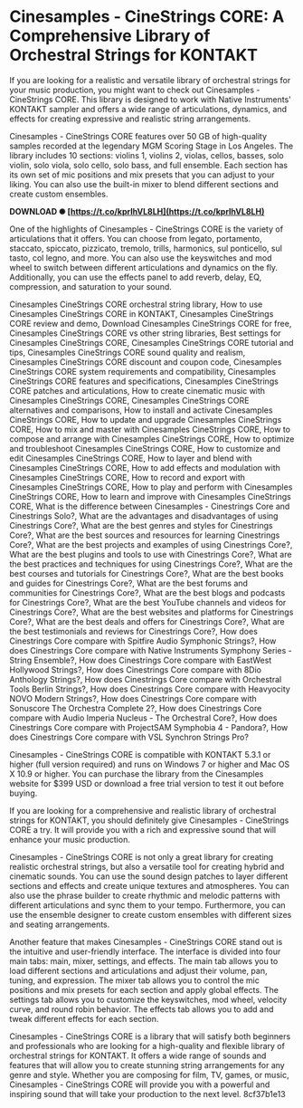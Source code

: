 
 
# Cinesamples - CineStrings CORE: A Comprehensive Library of Orchestral Strings for KONTAKT
 
If you are looking for a realistic and versatile library of orchestral strings for your music production, you might want to check out Cinesamples - CineStrings CORE. This library is designed to work with Native Instruments' KONTAKT sampler and offers a wide range of articulations, dynamics, and effects for creating expressive and realistic string arrangements.
 
Cinesamples - CineStrings CORE features over 50 GB of high-quality samples recorded at the legendary MGM Scoring Stage in Los Angeles. The library includes 10 sections: violins 1, violins 2, violas, cellos, basses, solo violin, solo viola, solo cello, solo bass, and full ensemble. Each section has its own set of mic positions and mix presets that you can adjust to your liking. You can also use the built-in mixer to blend different sections and create custom ensembles.
 
**DOWNLOAD ✺ [https://t.co/kprlhVL8LH](https://t.co/kprlhVL8LH)**


 
One of the highlights of Cinesamples - CineStrings CORE is the variety of articulations that it offers. You can choose from legato, portamento, staccato, spiccato, pizzicato, tremolo, trills, harmonics, sul ponticello, sul tasto, col legno, and more. You can also use the keyswitches and mod wheel to switch between different articulations and dynamics on the fly. Additionally, you can use the effects panel to add reverb, delay, EQ, compression, and saturation to your sound.
 
Cinesamples CineStrings CORE orchestral string library,  How to use Cinesamples CineStrings CORE in KONTAKT,  Cinesamples CineStrings CORE review and demo,  Download Cinesamples CineStrings CORE for free,  Cinesamples CineStrings CORE vs other string libraries,  Best settings for Cinesamples CineStrings CORE,  Cinesamples CineStrings CORE tutorial and tips,  Cinesamples CineStrings CORE sound quality and realism,  Cinesamples CineStrings CORE discount and coupon code,  Cinesamples CineStrings CORE system requirements and compatibility,  Cinesamples CineStrings CORE features and specifications,  Cinesamples CineStrings CORE patches and articulations,  How to create cinematic music with Cinesamples CineStrings CORE,  Cinesamples CineStrings CORE alternatives and comparisons,  How to install and activate Cinesamples CineStrings CORE,  How to update and upgrade Cinesamples CineStrings CORE,  How to mix and master with Cinesamples CineStrings CORE,  How to compose and arrange with Cinesamples CineStrings CORE,  How to optimize and troubleshoot Cinesamples CineStrings CORE,  How to customize and edit Cinesamples CineStrings CORE,  How to layer and blend with Cinesamples CineStrings CORE,  How to add effects and modulation with Cinesamples CineStrings CORE,  How to record and export with Cinesamples CineStrings CORE,  How to play and perform with Cinesamples CineStrings CORE,  How to learn and improve with Cinesamples CineStrings CORE,  What is the difference between Cinesamples - Cinestrings Core and Cinestrings Solo?,  What are the advantages and disadvantages of using Cinestrings Core?,  What are the best genres and styles for Cinestrings Core?,  What are the best sources and resources for learning Cinestrings Core?,  What are the best projects and examples of using Cinestrings Core?,  What are the best plugins and tools to use with Cinestrings Core?,  What are the best practices and techniques for using Cinestrings Core?,  What are the best courses and tutorials for Cinestrings Core?,  What are the best books and guides for Cinestrings Core?,  What are the best forums and communities for Cinestrings Core?,  What are the best blogs and podcasts for Cinestrings Core?,  What are the best YouTube channels and videos for Cinestrings Core?,  What are the best websites and platforms for Cinestrings Core?,  What are the best deals and offers for Cinestrings Core?,  What are the best testimonials and reviews for Cinestrings Core?,  How does Cinestrings Core compare with Spitfire Audio Symphonic Strings?,  How does Cinestrings Core compare with Native Instruments Symphony Series - String Ensemble?,  How does Cinestrings Core compare with EastWest Hollywood Strings?,  How does Cinestrings Core compare with 8Dio Anthology Strings?,  How does Cinestrings Core compare with Orchestral Tools Berlin Strings?,  How does Cinestrings Core compare with Heavyocity NOVO Modern Strings?,  How does Cinestrings Core compare with Sonuscore The Orchestra Complete 2?,  How does Cinestrings Core compare with Audio Imperia Nucleus - The Orchestral Core?,  How does Cinestrings Core compare with ProjectSAM Symphobia 4 - Pandora?,  How does Cinestrings Core compare with VSL Synchron Strings Pro?
 
Cinesamples - CineStrings CORE is compatible with KONTAKT 5.3.1 or higher (full version required) and runs on Windows 7 or higher and Mac OS X 10.9 or higher. You can purchase the library from the Cinesamples website for $399 USD or download a free trial version to test it out before buying.
 
If you are looking for a comprehensive and realistic library of orchestral strings for KONTAKT, you should definitely give Cinesamples - CineStrings CORE a try. It will provide you with a rich and expressive sound that will enhance your music production.
  
Cinesamples - CineStrings CORE is not only a great library for creating realistic orchestral strings, but also a versatile tool for creating hybrid and cinematic sounds. You can use the sound design patches to layer different sections and effects and create unique textures and atmospheres. You can also use the phrase builder to create rhythmic and melodic patterns with different articulations and sync them to your tempo. Furthermore, you can use the ensemble designer to create custom ensembles with different sizes and seating arrangements.
 
Another feature that makes Cinesamples - CineStrings CORE stand out is the intuitive and user-friendly interface. The interface is divided into four main tabs: main, mixer, settings, and effects. The main tab allows you to load different sections and articulations and adjust their volume, pan, tuning, and expression. The mixer tab allows you to control the mic positions and mix presets for each section and apply global effects. The settings tab allows you to customize the keyswitches, mod wheel, velocity curve, and round robin behavior. The effects tab allows you to add and tweak different effects for each section.
 
Cinesamples - CineStrings CORE is a library that will satisfy both beginners and professionals who are looking for a high-quality and flexible library of orchestral strings for KONTAKT. It offers a wide range of sounds and features that will allow you to create stunning string arrangements for any genre and style. Whether you are composing for film, TV, games, or music, Cinesamples - CineStrings CORE will provide you with a powerful and inspiring sound that will take your production to the next level.
 8cf37b1e13
 
